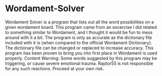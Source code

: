 # Wordament-Solver
Wordament Solver is a program that lists out all the word possibilities on a given wordament board. This program came from an
excercise I did related to something similar to Wordament, and I thought it would be fun to mess around with it a bit.
The program is only as accurate as the dictionary file included with it is (when compared to the official Wordament Dictionary).
The dictionary file can be changed or replaced to increase accuracy. This program has been proven to bring you into first place in Wordament is used properly.
Content Warning: Some words suggested by this program may be triggering, or cause severe emotional trauma. Raptor55 is not responsible for any such reactions. Proceed at your own risk.
